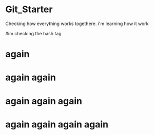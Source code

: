 # Git_Starter
Checking how everything works togethere.
i'm learning how it work

#im checking the hash tag

# again
# again again
# again again again
# again again again again

